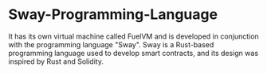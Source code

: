 # Sway-Programming-Language
It has its own virtual machine called FuelVM and is developed in conjunction with the programming language "Sway". Sway is a Rust-based programming language used to develop smart contracts, and its design was inspired by Rust and Solidity.
